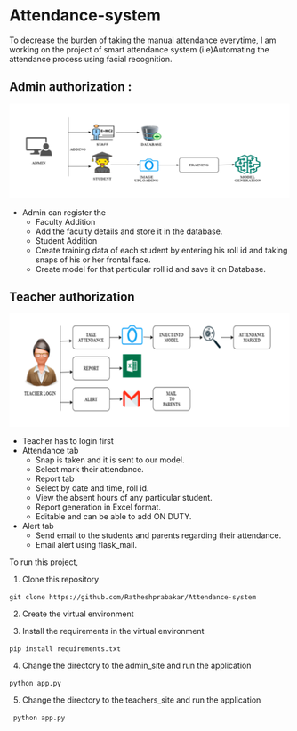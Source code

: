 # Attendance-system
To decrease the burden of taking the manual attendance everytime, I am working on the project of smart attendance system (i.e)Automating the attendance process using facial recognition.


## Admin authorization : 
![img](https://github.com/Ratheshprabakar/Attendance-system/blob/master/OTHERS/REVIEW_PPT/admin.png)
   - Admin can register the 
     - Faculty Addition
     - Add the faculty details and store it in the database.
     - Student Addition
     - Create training data of each student by entering his roll id and taking snaps of his or her frontal face.
     - Create model for that particular roll id and save it on Database.

## Teacher authorization
![img](https://github.com/Ratheshprabakar/Attendance-system/blob/master/OTHERS/REVIEW_PPT/teachers_site.png)
   - Teacher has to login first
   - Attendance tab
     - Snap is taken and it is sent to our model. 
     - Select mark their attendance.
     - Report tab
     - Select by date and time, roll id.
     - View the absent hours of any particular student.
     - Report generation in Excel format.
     - Editable and can be able to add ON DUTY.
   - Alert tab
      - Send email to the students and parents regarding their attendance.
      - Email alert using flask_mail.

To run this project,
1) Clone this repository

```git clone https://github.com/Ratheshprabakar/Attendance-system```

2) Create the virtual environment

3) Install the requirements in the virtual environment

```pip install requirements.txt```

4) Change the directory to the admin_site and run the application 

```python app.py```

5) Change the directory to the teachers_site and run the application

``` python app.py```
